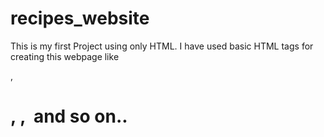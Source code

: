 # recipes_website

This is my first Project using only HTML.
I have used basic HTML tags for creating this webpage like <p> , <h1> , <a> , <img> and so on..
